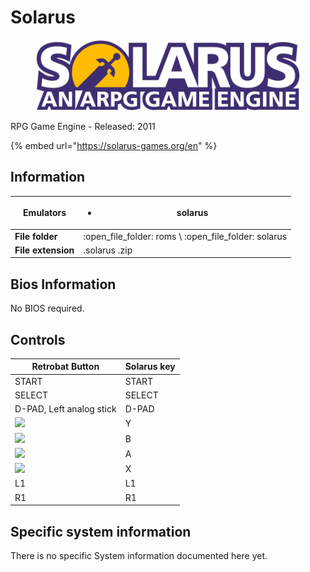 # Solarus

<figure><img src="https://raw.githubusercontent.com/fabricecaruso/es-theme-carbon/52ff37c9e265587d006945a2ba695b5a962b3a3d/art/logos/solarus.svg" alt=""><figcaption></figcaption></figure>

RPG Game Engine - Released: 2011

{% embed url="https://solarus-games.org/en" %}

## Information

| **Emulators**      | <ul><li>solarus</li></ul>                                |
| ------------------ | -------------------------------------------------------- |
| **File folder**    | :open\_file\_folder: roms \ :open\_file\_folder: solarus |
| **File extension** | .solarus .zip                                            |

## Bios Information

No BIOS required.

## Controls

| Retrobat Button                                       | Solarus key |
| ----------------------------------------------------- | ----------- |
| START                                                 | START       |
| SELECT                                                | SELECT      |
| D-PAD, Left analog stick                              | D-PAD       |
| ![](<../../../.gitbook/assets/image (2) (1) (1).png>) | Y           |
| ![](<../../../.gitbook/assets/image (1) (2) (1).png>) | B           |
| ![](<../../../.gitbook/assets/image (4) (1).png>)     | A           |
| ![](<../../../.gitbook/assets/image (3) (1) (2).png>) | X           |
| L1                                                    | L1          |
| R1                                                    | R1          |

## Specific system information

There is no specific System information documented here yet.
